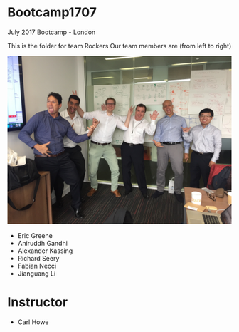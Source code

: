 # Bootcamp1707
July 2017 Bootcamp - London

This is the folder for team Rockers
Our team members are (from left to right)

![team rockers](../img/IMG_9192.jpg)

* Eric Greene
* Aniruddh Gandhi
* Alexander Kassing
* Richard Seery
* Fabian Necci
* Jianguang Li

# Instructor
* Carl Howe

